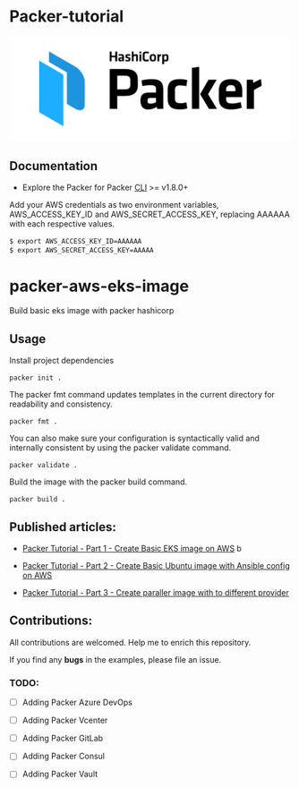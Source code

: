 # Packer-tutorial

<p align="center" style="text-align:center;">
  <a href="https://www.packer.io">
    <img alt="HashiCorp Packer logo" src="image/logo-packer-padded.svg" width="500" />
  </a>
</p>

## Documentation

* Explore the Packer for Packer [CLI](https://www.packer.io/downloads) >= v1.8.0+


Add your AWS credentials as two environment variables, AWS_ACCESS_KEY_ID and AWS_SECRET_ACCESS_KEY, replacing AAAAAA with each respective values.

```shell
$ export AWS_ACCESS_KEY_ID=AAAAAA
$ export AWS_SECRET_ACCESS_KEY=AAAAA
```

# packer-aws-eks-image

Build basic eks image with packer hashicorp

## Usage

Install project dependencies

```shell
packer init .
```

The packer fmt command updates templates in the current directory for readability and consistency.

```shell
packer fmt .
```

You can also make sure your configuration is syntactically valid and internally consistent by using the packer validate command.

```shell
packer validate .
```

Build the image with the packer build command. 

```shell
packer build .
```

## Published articles:

 - [Packer Tutorial - Part 1 - Create Basic EKS image on AWS]()
b
 - [Packer Tutorial - Part 2 - Create Basic Ubuntu image with Ansible config on AWS]()

 - [Packer Tutorial - Part 3 - Create paraller image with to different provider]()


## Contributions:

All contributions are welcomed. Help me to enrich this repository.

If you find any **bugs** in the examples, please file an issue.

### TODO:

 - [ ] Adding Packer Azure DevOps
 - [ ] Adding Packer Vcenter
 - [ ] Adding Packer GitLab
 - [ ] Adding Packer Consul
 - [ ] Adding Packer Vault

